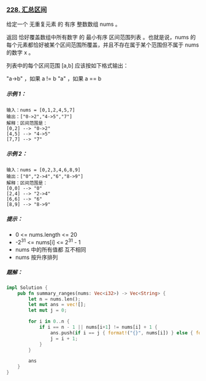 ### [228. 汇总区间](https://leetcode.cn/problems/summary-ranges/)
给定一个  无重复元素 的 有序 整数数组 nums 。

返回 恰好覆盖数组中所有数字 的 最小有序 区间范围列表 。也就是说，nums 的每个元素都恰好被某个区间范围所覆盖，并且不存在属于某个范围但不属于 nums 的数字 x 。

列表中的每个区间范围 [a,b] 应该按如下格式输出：

"a->b" ，如果 a != b
"a" ，如果 a == b


##### 示例 1：
```
输入：nums = [0,1,2,4,5,7]
输出：["0->2","4->5","7"]
解释：区间范围是：
[0,2] --> "0->2"
[4,5] --> "4->5"
[7,7] --> "7"
```

##### 示例 2：
```
输入：nums = [0,2,3,4,6,8,9]
输出：["0","2->4","6","8->9"]
解释：区间范围是：
[0,0] --> "0"
[2,4] --> "2->4"
[6,6] --> "6"
[8,9] --> "8->9"
```

##### 提示：
- 0 <= nums.length <= 20
- -2<sup>31</sup> <= nums[i] <= 2<sup>31</sup> - 1
- nums 中的所有值都 互不相同
- nums 按升序排列

##### 题解：
```rust
impl Solution {
    pub fn summary_ranges(nums: Vec<i32>) -> Vec<String> {
        let n = nums.len();
        let mut ans = vec![];
        let mut j = 0;

        for i in 0..n {
            if i == n - 1 || nums[i+1] != nums[i] + 1 {
                ans.push(if i == j { format!("{}", nums[i]) } else { format!("{}->{}", nums[j], nums[i]) });
                j = i + 1;
            }
        }

        ans
    }
}
```
